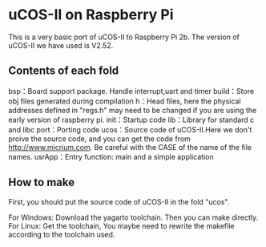 # uCOS-II on Raspberry Pi

This is a very basic port of uCOS-II to Raspberry Pi 2b. The version of uCOS-II we have used is V2.52.  

## Contents of each fold

bsp：Board support package. Handle interrupt,uart and timer
build：Store obj files generated during compilation
h：Head files, here the physical addresses defined in "regs.h" may need to be changed if you are using the early version of raspberry pi.
init：Startup code
lib：Library for standard c and libc 
port：Porting code 
ucos：Source code of uCOS-II.Here we don't proive the source code, and you can get the code from http://www.micrium.com. Be careful with the CASE of the name of the file names.
usrApp：Entry function: main and a simple application


## How to make
First, you should put the source code of uCOS-II in the fold "ucos".

For Windows: Download the yagarto toolchain. Then you can make directly.
For Linux: Get the toolchain, You maybe need to rewrite the makefile according to the toolchain used.

